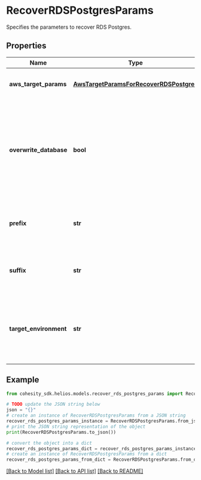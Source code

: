 # RecoverRDSPostgresParams

Specifies the parameters to recover RDS Postgres.

## Properties

Name | Type | Description | Notes
------------ | ------------- | ------------- | -------------
**aws_target_params** | [**AwsTargetParamsForRecoverRDSPostgres**](AwsTargetParamsForRecoverRDSPostgres.md) | Specifies the params for recovering to an Aws target. | [optional] 
**overwrite_database** | **bool** | Set to true to overwrite an existing object at the destination. If set to false, and the same object exists at the destination, then recovery will fail for that object. | [optional] 
**prefix** | **str** | Specifies the prefix to be prepended to the object name after the recovery. | [optional] 
**suffix** | **str** | Specifies the suffix to be appended to the object name after the recovery. | [optional] 
**target_environment** | **str** | Specifies the environment of the recovery target. The corresponding params below must be filled out. | 

## Example

```python
from cohesity_sdk.helios.models.recover_rds_postgres_params import RecoverRDSPostgresParams

# TODO update the JSON string below
json = "{}"
# create an instance of RecoverRDSPostgresParams from a JSON string
recover_rds_postgres_params_instance = RecoverRDSPostgresParams.from_json(json)
# print the JSON string representation of the object
print(RecoverRDSPostgresParams.to_json())

# convert the object into a dict
recover_rds_postgres_params_dict = recover_rds_postgres_params_instance.to_dict()
# create an instance of RecoverRDSPostgresParams from a dict
recover_rds_postgres_params_from_dict = RecoverRDSPostgresParams.from_dict(recover_rds_postgres_params_dict)
```
[[Back to Model list]](../README.md#documentation-for-models) [[Back to API list]](../README.md#documentation-for-api-endpoints) [[Back to README]](../README.md)


